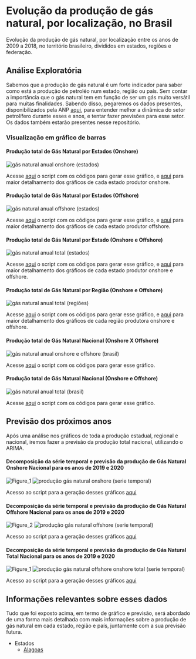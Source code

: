 # Evolução da produção de gás natural, por localização, no Brasil
Evolução da produção de gás natural, por localização entre os anos de 2009 a 2018, no território brasileiro, divididos em estados, regiões e federação.

## Análise Exploratória
Sabemos que a produção de gás natural é um forte indicador para saber como está a produção de petroléo num estado, região ou país. Sem contar a importância que o gás natural tem em função de ser um gás muito versátil para muitas finalidades. Sabendo disso, pegaremos os dados presentes, disponibilizados pela ANP [aqui](http://dados.gov.br/dataset/g2-08-anuario-estatistico-2019-evolucao-da-producao-de-gas-natural-por-localizacao), para entender melhor a dinâmica do setor petrolífero durante esses e anos, e tentar fazer previsões para esse setor. Os dados também estarão presentes nesse repositório.

### Visualização em gráfico de barras

#### Produção total de Gás Natural por Estados (Onshore)
![gás natural anual onshore (estados)](https://user-images.githubusercontent.com/48027825/87231344-d5eae400-c38c-11ea-958a-75e300bdac70.png)

Acesse [aqui](https://github.com/fernandessfae/Evolucao-da-producao-de-gas-natural-por-localizacao/blob/master/produ%C3%A7%C3%A3o%20anual%20g%C3%A1s%20natural%20onshore%20(estados).py) o script com os códigos para gerar esse gráfico, e [aqui](https://github.com/fernandessfae/Evolucao-da-producao-de-gas-natural-por-localizacao/blob/master/Estados%20produtores%20de%20g%C3%A1s%20natural%20onshore.ipynb) para maior detalhamento dos gráficos de cada estado produtor onshore.

#### Produção total de Gás Natural por Estados (Offshore)
![gás natural anual offshore (estados)](https://user-images.githubusercontent.com/48027825/87231345-d7b4a780-c38c-11ea-9eb2-426044bd95c0.png)

Acesse [aqui](https://github.com/fernandessfae/Evolucao-da-producao-de-gas-natural-por-localizacao/blob/master/produ%C3%A7%C3%A3o%20anual%20g%C3%A1s%20natural%20offshore%20(estados).py) o script com os códigos para gerar esse gráfico, e [aqui](https://github.com/fernandessfae/Evolucao-da-producao-de-gas-natural-por-localizacao/blob/master/Estados%20produtores%20de%20g%C3%A1s%20natural%20offshore.ipynb) para maior detalhamento dos gráficos de cada estado produtor offshore.

#### Produção total de Gás Natural por Estado (Onshore e Offshore) 
![gás natural anual total (estados)](https://user-images.githubusercontent.com/48027825/87231347-dbe0c500-c38c-11ea-93e7-86b939678b33.png)

Acesse [aqui](https://github.com/fernandessfae/Evolucao-da-producao-de-gas-natural-por-localizacao/blob/master/produ%C3%A7%C3%A3o%20g%C3%A1s%20natural%20anual%20total(estado).py) o script com os códigos para gerar esse gráfico, e [aqui](https://github.com/fernandessfae/Evolucao-da-producao-de-gas-natural-por-localizacao/blob/master/Estados%20produtores%20de%20g%C3%A1s%20natural%20offshore%20e%20onshore.ipynb) para maior detalhamento dos gráficos de cada estado produtor onshore e offshore.

#### Produção total de Gás Natural por Região (Onshore e Offshore) 
![gás natural anual total (regiões)](https://user-images.githubusercontent.com/48027825/87231348-ddaa8880-c38c-11ea-8be0-17fdfea41ca0.png)

Acesse [aqui](https://github.com/fernandessfae/Evolucao-da-producao-de-gas-natural-por-localizacao/blob/master/produ%C3%A7%C3%A3o%20g%C3%A1s%20natural%20anual%20%20total(regi%C3%A3o).py) o script com os códigos para gerar esse gráfico, e [aqui](https://github.com/fernandessfae/Evolucao-da-producao-de-gas-natural-por-localizacao/blob/master/Regi%C3%B5es%20produtoras%20de%20g%C3%A1s%20natural%20onshore%20e%20offshore.ipynb) para maior detalhamento dos gráficos de cada região produtora onshore e offshore.

#### Produção total de Gás Natural Nacional (Onshore X Offshore)
![gás natural anual onshore e offshore (brasil)](https://user-images.githubusercontent.com/48027825/87231542-6544c700-c38e-11ea-9fc7-c971946d43ba.png)

Acesse [aqui](https://github.com/fernandessfae/Evolucao-da-producao-de-gas-natural-por-localizacao/blob/master/produ%C3%A7%C3%A3o%20anual%20g%C3%A1s%20natural%20onshore%20e%20offshore%20(brasil).py) o script com os códigos para gerar esse gráfico.

#### Produção total de Gás Natural Nacional (Onshore e Offshore) 
![gás natural anual total (brasil)](https://user-images.githubusercontent.com/48027825/87231354-e4390000-c38c-11ea-9c53-5d1d088c94d1.png)

Acesse [aqui](https://github.com/fernandessfae/Evolucao-da-producao-de-gas-natural-por-localizacao/blob/master/produ%C3%A7%C3%A3o%20g%C3%A1s%20natural%20anual%20total(brasil).py) o script com os códigos para gerar esse gráfico.

## Previsão dos próximos anos
Após uma análise nos gráficos de toda a produção estadual, regional e nacional, iremos fazer a previsão da produção total nacional, utilizando o ARIMA.

#### Decomposição da série temporal e previsão da produção de Gás Natural Onshore Nacional para os anos de 2019 e 2020
![Figure_1](https://user-images.githubusercontent.com/48027825/76637691-f794a580-6529-11ea-9a00-7f1d232e715a.png)
![produção gás natural onshore (serie temporal)](https://user-images.githubusercontent.com/48027825/65178397-009b3300-da2f-11e9-8ff7-aea8e79e4e16.png)

Acesso ao script para a geração desses gráficos [aqui](https://github.com/fernandessfae/Evolucao-da-producao-de-gas-natural-por-localizacao/blob/master/produ%C3%A7%C3%A3o%20g%C3%A1s%20natural%20onshore%20(s%C3%A9rie%20temporal).py)

#### Decomposição da série temporal e previsão da produção de Gás Natural Offshore Nacional para os anos de 2019 e 2020
![Figure_2](https://user-images.githubusercontent.com/48027825/76637696-f8c5d280-6529-11ea-9188-66a448d0e605.png)
![produção gás natural offshore (serie temporal)](https://user-images.githubusercontent.com/48027825/65178415-0abd3180-da2f-11e9-9c85-e41f2fdf6762.png)

Acesso ao script para a geração desses gráficos [aqui](https://github.com/fernandessfae/Evolucao-da-producao-de-gas-natural-por-localizacao/blob/master/produ%C3%A7%C3%A3o%20g%C3%A1s%20natural%20offshore%20(s%C3%A9rie%20temporal).py)

#### Decomposição da série temporal e previsão da produção de Gás Natural Total Nacional para os anos de 2019 e 2020
![Figure_1](https://user-images.githubusercontent.com/48027825/76637970-6c67df80-652a-11ea-9cad-fb38d8b7567a.png)
![produção gás natural offshore onshore total (serie temporal)](https://user-images.githubusercontent.com/48027825/65178462-26283c80-da2f-11e9-9ea7-9f2bd6e68b28.png)

Acesso ao script para a geração desses gráficos [aqui](https://github.com/fernandessfae/Evolucao-da-producao-de-gas-natural-por-localizacao/blob/master/produ%C3%A7%C3%A3o%20g%C3%A1s%20natural%20onshore%20offshore%20total%20(s%C3%A9rie%20temporal).py)

## Informações relevantes sobre esses dados
Tudo que foi exposto acima, em termo de gráfico e previsão, será abordado de uma forma mais detalhada com mais informações sobre a produção de gás natural em cada estado, região e país, juntamente com a sua previsão futura.

- Estados
  - [Alagoas]()

